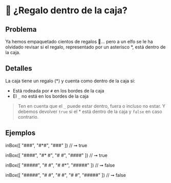 # 🎁 ¿Regalo dentro de la caja?

## Problema

Ya hemos empaquetado cientos de regalos 🎁… pero a un elfo se le ha olvidado revisar si el regalo, representado por un asterisco \*, está dentro de la caja.

## Detalles

La caja tiene un regalo (\*) y cuenta como dentro de la caja si:

- Está rodeada por `#` en los bordes de la caja
- El `_` no está en los bordes de la caja

> Ten en cuenta que el `_` puede estar dentro, fuera o incluso no estar. Y debemos devolver `true` si el \* está dentro de la caja y `false` en caso contrario.

## Ejemplos

inBox([
"###",
"#*#",
"###"
]) // ➞ true

inBox([
"####",
"#* #",
"# #",
"####"
]) // ➞ true

inBox([
"#####",
"# #",
"# #*",
"#####"
]) // ➞ false

inBox([
"#####",
"# #",
"# #",
"# #",
"#####"
]) // ➞ false
